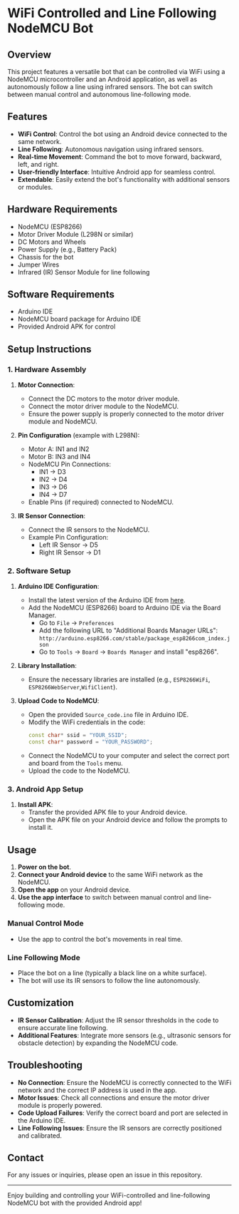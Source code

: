 # WiFi Controlled and Line Following NodeMCU Bot

## Overview

This project features a versatile bot that can be controlled via WiFi using a NodeMCU microcontroller and an Android application, as well as autonomously follow a line using infrared sensors. The bot can switch between manual control and autonomous line-following mode.

## Features

- **WiFi Control**: Control the bot using an Android device connected to the same network.
- **Line Following**: Autonomous navigation using infrared sensors.
- **Real-time Movement**: Command the bot to move forward, backward, left, and right.
- **User-friendly Interface**: Intuitive Android app for seamless control.
- **Extendable**: Easily extend the bot's functionality with additional sensors or modules.

## Hardware Requirements

- NodeMCU (ESP8266)
- Motor Driver Module (L298N or similar)
- DC Motors and Wheels
- Power Supply (e.g., Battery Pack)
- Chassis for the bot
- Jumper Wires
- Infrared (IR) Sensor Module for line following

## Software Requirements

- Arduino IDE
- NodeMCU board package for Arduino IDE
- Provided Android APK for control

## Setup Instructions

### 1. Hardware Assembly

1. **Motor Connection**:
   - Connect the DC motors to the motor driver module.
   - Connect the motor driver module to the NodeMCU.
   - Ensure the power supply is properly connected to the motor driver module and NodeMCU.

2. **Pin Configuration** (example with L298N):
   - Motor A: IN1 and IN2
   - Motor B: IN3 and IN4
   - NodeMCU Pin Connections:
     - IN1 -> D3
     - IN2 -> D4
     - IN3 -> D6
     - IN4 -> D7
   - Enable Pins (if required) connected to NodeMCU.

3. **IR Sensor Connection**:
   - Connect the IR sensors to the NodeMCU.
   - Example Pin Configuration:
     - Left IR Sensor -> D5
     - Right IR Sensor -> D1

### 2. Software Setup

1. **Arduino IDE Configuration**:
   - Install the latest version of the Arduino IDE from [here](https://www.arduino.cc/en/software).
   - Add the NodeMCU (ESP8266) board to Arduino IDE via the Board Manager.
     - Go to `File` -> `Preferences`
     - Add the following URL to "Additional Boards Manager URLs": `http://arduino.esp8266.com/stable/package_esp8266com_index.json`
     - Go to `Tools` -> `Board` -> `Boards Manager` and install "esp8266".

2. **Library Installation**:
   - Ensure the necessary libraries are installed (e.g., `ESP8266WiFi`, `ESP8266WebServer`,`WifiClient`).

3. **Upload Code to NodeMCU**:
   - Open the provided `Source_code.ino` file in Arduino IDE.
   - Modify the WiFi credentials in the code:
     ```cpp
     const char* ssid = "YOUR_SSID";
     const char* password = "YOUR_PASSWORD";
     ```
   - Connect the NodeMCU to your computer and select the correct port and board from the `Tools` menu.
   - Upload the code to the NodeMCU.

### 3. Android App Setup

1. **Install APK**:
   - Transfer the provided APK file to your Android device.
   - Open the APK file on your Android device and follow the prompts to install it.

## Usage

1. **Power on the bot**.
2. **Connect your Android device** to the same WiFi network as the NodeMCU.
3. **Open the app** on your Android device.
4. **Use the app interface** to switch between manual control and line-following mode.

### Manual Control Mode

- Use the app to control the bot's movements in real time.

### Line Following Mode

- Place the bot on a line (typically a black line on a white surface).
- The bot will use its IR sensors to follow the line autonomously.

## Customization

- **IR Sensor Calibration**: Adjust the IR sensor thresholds in the code to ensure accurate line following.
- **Additional Features**: Integrate more sensors (e.g., ultrasonic sensors for obstacle detection) by expanding the NodeMCU code.

## Troubleshooting

- **No Connection**: Ensure the NodeMCU is correctly connected to the WiFi network and the correct IP address is used in the app.
- **Motor Issues**: Check all connections and ensure the motor driver module is properly powered.
- **Code Upload Failures**: Verify the correct board and port are selected in the Arduino IDE.
- **Line Following Issues**: Ensure the IR sensors are correctly positioned and calibrated.

## Contact

For any issues or inquiries, please open an issue in this repository.

---

Enjoy building and controlling your WiFi-controlled and line-following NodeMCU bot with the provided Android app!
